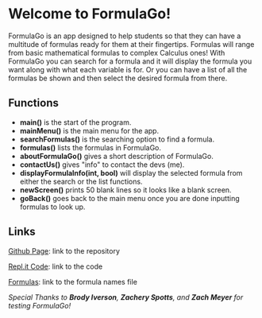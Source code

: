 # Welcome to FormulaGo!

FormulaGo is an app designed to help students so that they can have a multitude of formulas ready for them at their fingertips. Formulas will range from basic mathematical formulas to complex Calculus ones! With FormulaGo you can search for a formula and it will display the formula you want along with what each variable is for. Or you can have a list of all the formulas be shown and then select the desired formula from there.

## Functions
- **main()** is the start of the program.
- **mainMenu()** is the main menu for the app.
- **searchFormulas()** is the searching option to find a formula.
- **formulas()** lists the formulas in FormulaGo.
- **aboutFormulaGo()** gives a short description of FormulaGo.
- **contactUs()** gives "info" to contact the devs (me).
- **displayFormulaInfo(int, bool)** will display the selected formula from either the search or the list functions.
- **newScreen()** prints 50 blank lines so it looks like a blank screen.
- **goBack()** goes back to the main menu once you are done inputting formulas to look up.

## Links

[Github Page](https://github.com/jyork63/my-Final-App): link to the repository

[Repl.it Code](https://repl.it/@JoshuaYork1/Final-App-FormulaGo): link to the code

[Formulas](https://github.com/jyork63/my-Final-App/blob/master/FormulaNames.txt): link to the formula names file



_Special Thanks to **Brody Iverson**, **Zachery Spotts**, and **Zach Meyer** for testing FormulaGo!_

